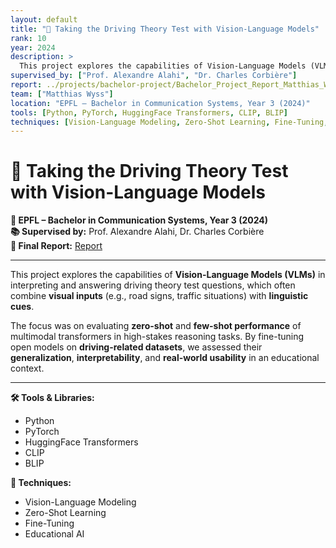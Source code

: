 ```yaml
---
layout: default
title: "🚗 Taking the Driving Theory Test with Vision-Language Models"
rank: 10
year: 2024
description: >
  This project explores the capabilities of Vision-Language Models (VLMs) in interpreting and answering driving theory test questions, which often combine visual inputs (e.g., road signs, traffic situations) with linguistic cues. The focus was on evaluating zero-shot and few-shot performance of multimodal transformers in high-stakes reasoning tasks.
supervised_by: ["Prof. Alexandre Alahi", "Dr. Charles Corbière"]
report: ../projects/bachelor-project/Bachelor_Project_Report_Matthias_Wyss.pdf
team: ["Matthias Wyss"]
location: "EPFL – Bachelor in Communication Systems, Year 3 (2024)"
tools: [Python, PyTorch, HuggingFace Transformers, CLIP, BLIP]
techniques: [Vision-Language Modeling, Zero-Shot Learning, Fine-Tuning, Educational AI]
---
```


# 🚗 Taking the Driving Theory Test with Vision-Language Models

**📍 EPFL – Bachelor in Communication Systems, Year 3 (2024)**  
**📚 Supervised by:** Prof. Alexandre Alahi, Dr. Charles Corbière  
**🔗 Final Report:** [Report](../../projects/bachelor-project/Bachelor_Project_Report_Matthias_Wyss.pdf)

---

This project explores the capabilities of **Vision-Language Models (VLMs)** in interpreting and answering driving theory test questions, which often combine **visual inputs** (e.g., road signs, traffic situations) with **linguistic cues**.

The focus was on evaluating **zero-shot** and **few-shot performance** of multimodal transformers in high-stakes reasoning tasks. By fine-tuning open models on **driving-related datasets**, we assessed their **generalization**, **interpretability**, and **real-world usability** in an educational context.

---

**🛠 Tools & Libraries:**  
- Python  
- PyTorch  
- HuggingFace Transformers  
- CLIP  
- BLIP

**🧠 Techniques:**  
- Vision-Language Modeling  
- Zero-Shot Learning  
- Fine-Tuning  
- Educational AI
